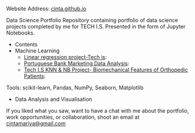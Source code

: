 Website Address: [cinta.github.io](https://cintamariyatomy.github.io/cinta.github.io/)

Data Science Portfolio
Repository containing portfolio of data science projects completed by me for TECH I.S. Presented in the form of Jupyter Notebooks.

* Contents
* Machine Learning
  * [Linear regression project-Tech is](https://github.com/cintamariyatomy/cinta.github.io/blob/main/Linear%20regression%20project-Tech%20is.ipynb):
  * [Portuguese Bank Marketing Data Analysis](https://github.com/cintamariyatomy/cinta.github.io/blob/main/Tech%20I.S%20Assignment%20Portuguese%20Bank%20Marketing%20Data%20Analysis.ipynb):
  * [Tech I.S KNN & NB Project- Biomechanical Features of Orthopedic Patients](https://github.com/cintamariyatomy/cinta.github.io/blob/main/Tech%20I.S%20KNN%20%26%20NB%20Project-%20Biomechanical%20Features%20of%20Orthopedic%20Patients.ipynb):

Tools: scikit-learn, Pandas, NumPy, Seaborn, Matplotlib


* Data Analysis and Visualisation

If you liked what you saw, want to have a chat with me about the portfolio, work opportunities, or collaboration, shoot an email at cintamariya@gmail.com
